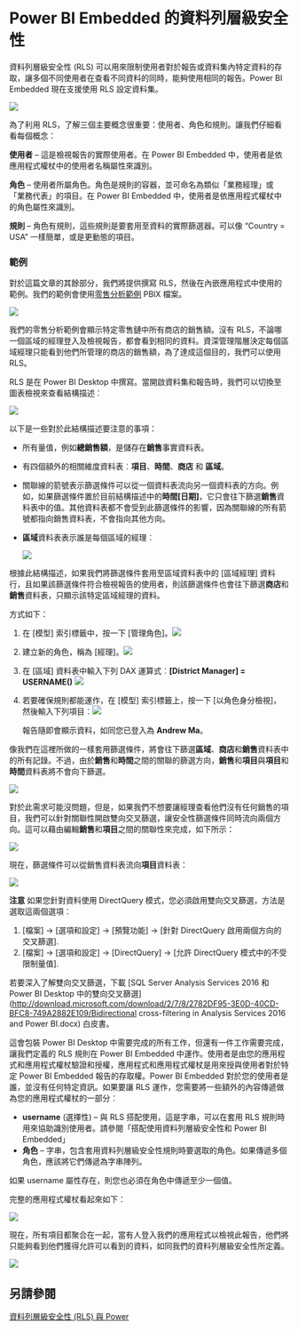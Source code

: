 <properties
   pageTitle="資料列層級安全性與 Power BI Embedded"
   description="資料列層級安全性與 Power BI Embedded 的詳細資料"
   services="power-bi-embedded"
   documentationCenter=""
   authors="mgblythe"
   manager="NA"
   editor=""
   tags=""/>
<tags
   ms.service="power-bi-embedded"
   ms.devlang="NA"
   ms.topic="article"
   ms.tgt_pltfrm="NA"
   ms.workload="powerbi"
   ms.date="07/05/2016"
   ms.author="mblythe"/>

# Power BI Embedded 的資料列層級安全性

資料列層級安全性 (RLS) 可以用來限制使用者對於報告或資料集內特定資料的存取，讓多個不同使用者在查看不同資料的同時，能夠使用相同的報告。Power BI Embedded 現在支援使用 RLS 設定資料集。

![](media\power-bi-embedded-rls\pbi-embedded-rls-flow-1.png)

為了利用 RLS，了解三個主要概念很重要：使用者、角色和規則。讓我們仔細看看每個概念：

**使用者** – 這是檢視報告的實際使用者。在 Power BI Embedded 中，使用者是依應用程式權杖中的使用者名稱屬性來識別。

**角色** – 使用者所屬角色。角色是規則的容器，並可命名為類似「業務經理」或「業務代表」的項目。在 Power BI Embedded 中，使用者是依應用程式權杖中的角色屬性來識別。

**規則** – 角色有規則，這些規則是要套用至資料的實際篩選器。可以像 “Country = USA” 一樣簡單，或是更動態的項目。

### 範例

對於這篇文章的其餘部分，我們將提供撰寫 RLS，然後在內嵌應用程式中使用的範例。我們的範例會使用[零售分析範例](http://go.microsoft.com/fwlink/?LinkID=780547) PBIX 檔案。

![](media\power-bi-embedded-rls\pbi-embedded-rls-scenario-2.png)

我們的零售分析範例會顯示特定零售鏈中所有商店的銷售額。沒有 RLS，不論哪一個區域的經理登入及檢視報告，都會看到相同的資料。資深管理階層決定每個區域經理只能看到他們所管理的商店的銷售額，為了達成這個目的，我們可以使用 RLS。

RLS 是在 Power BI Desktop 中撰寫。當開啟資料集和報告時，我們可以切換至圖表檢視來查看結構描述︰

![](media\power-bi-embedded-rls\pbi-embedded-rls-diagram-view-3.png)

以下是一些對於此結構描述要注意的事項：

-	所有量值，例如**總銷售額**，是儲存在**銷售**事實資料表。
-	有四個額外的相關維度資料表︰**項目**、**時間**、**商店** 和 **區域**。
-	關聯線的箭號表示篩選條件可以從一個資料表流向另一個資料表的方向。例如，如果篩選條件置於目前結構描述中的**時間[日期]**，它只會往下篩選**銷售**資料表中的值。其他資料表都不會受到此篩選條件的影響，因為關聯線的所有箭號都指向銷售資料表，不會指向其他方向。
-	**區域**資料表表示誰是每個區域的經理︰

    ![](media\power-bi-embedded-rls\pbi-embedded-rls-district-table-4.png)

根據此結構描述，如果我們將篩選條件套用至區域資料表中的 [區域經理] 資料行，且如果該篩選條件符合檢視報告的使用者，則該篩選條件也會往下篩選**商店**和**銷售**資料表，只顯示該特定區域經理的資料。

方式如下：

1.	在 [模型] 索引標籤中，按一下 [管理角色]。![](media\power-bi-embedded-rls\pbi-embedded-rls-modeling-tab-5.png)

2.	建立新的角色，稱為 [經理]。![](media\power-bi-embedded-rls\pbi-embedded-rls-manager-role-6.png)

3.	在 [區域] 資料表中輸入下列 DAX 運算式︰**[District Manager] = USERNAME()** ![](media\power-bi-embedded-rls\pbi-embedded-rls-manager-role-7.png)

4.	若要確保規則都能運作，在 [模型] 索引標籤上，按一下 [以角色身分檢視]，然後輸入下列項目︰![](media\power-bi-embedded-rls\pbi-embedded-rls-view-as-roles-8.png)

    報告隨即會顯示資料，如同您已登入為 **Andrew Ma**。

像我們在這裡所做的一樣套用篩選條件，將會往下篩選**區域**、**商店**和**銷售**資料表中的所有記錄。不過，由於**銷售**和**時間**之間的關聯的篩選方向，**銷售**和**項目**與**項目**和**時間**資料表將不會向下篩選。

![](media\power-bi-embedded-rls\pbi-embedded-rls-diagram-view-9.png)

對於此需求可能沒問題，但是，如果我們不想要讓經理查看他們沒有任何銷售的項目，我們可以針對關聯性開啟雙向交叉篩選，讓安全性篩選條件同時流向兩個方向。這可以藉由編輯**銷售**和**項目**之間的關聯性來完成，如下所示：

![](media\power-bi-embedded-rls\pbi-embedded-rls-edit-relationship-10.png)

現在，篩選條件可以從銷售資料表流向**項目**資料表：

![](media\power-bi-embedded-rls\pbi-embedded-rls-diagram-view-11.png)

**注意** 如果您針對資料使用 DirectQuery 模式，您必須啟用雙向交叉篩選，方法是選取這兩個選項︰

1.	[檔案] -> [選項和設定] -> [預覽功能] -> [針對 DirectQuery 啟用兩個方向的交叉篩選].
2.	[檔案] -> [選項和設定] -> [DirectQuery] -> [允許 DirectQuery 模式中的不受限制量值].


若要深入了解雙向交叉篩選，下載 [SQL Server Analysis Services 2016 和 Power BI Desktop 中的雙向交叉篩選](http://download.microsoft.com/download/2/7/8/2782DF95-3E0D-40CD-BFC8-749A2882E109/Bidirectional cross-filtering in Analysis Services 2016 and Power BI.docx) 白皮書。

這會包裝 Power BI Desktop 中需要完成的所有工作，但還有一件工作需要完成，讓我們定義的 RLS 規則在 Power BI Embedded 中運作。使用者是由您的應用程式和應用程式權杖驗證和授權，應用程式和應用程式權杖是用來授與使用者對於特定 Power BI Embedded 報告的存取權。Power BI Embedded 對於您的使用者是誰，並沒有任何特定資訊。如果要讓 RLS 運作，您需要將一些額外的內容傳遞做為您的應用程式權杖的一部分︰
-	**username** (選擇性) – 與 RLS 搭配使用，這是字串，可以在套用 RLS 規則時用來協助識別使用者。請參閱「搭配使用資料列層級安全性和 Power BI Embedded」
-	**角色** – 字串，包含套用資料列層級安全性規則時要選取的角色。如果傳遞多個角色，應該將它們傳遞為字串陣列。

如果 username 屬性存在，則您也必須在角色中傳遞至少一個值。

完整的應用程式權杖看起來如下：

![](media\power-bi-embedded-rls\pbi-embedded-rls-app-token-string-12.png)

現在，所有項目都聚合在一起，當有人登入我們的應用程式以檢視此報告，他們將只能夠看到他們獲得允許可以看到的資料，如同我們的資料列層級安全性所定義。

![](media\power-bi-embedded-rls\pbi-embedded-rls-dashboard-13.png)

## 另請參閱
[資料列層級安全性 (RLS) 與 Power](https://powerbi.microsoft.com/zh-TW/documentation/powerbi-admin-rls/)

<!----HONumber=AcomDC_0907_2016-->